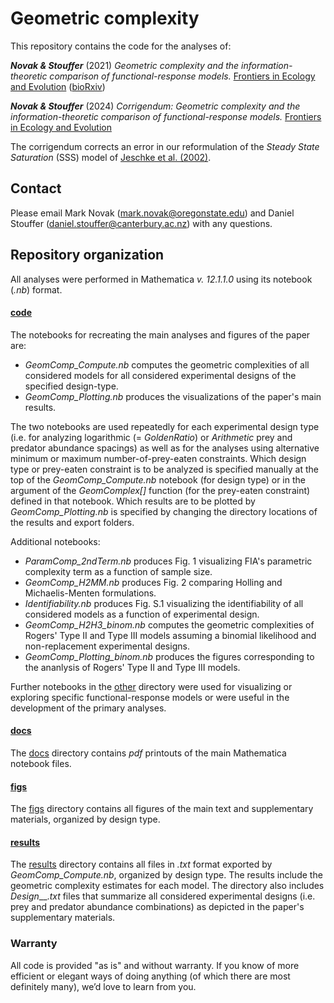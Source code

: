 # Geometric complexity
This repository contains the code for the analyses of:

_**Novak & Stouffer**_ (2021) *Geometric complexity and the information-theoretic comparison of functional-response models.* [Frontiers in Ecology and Evolution](https://www.frontiersin.org/articles/10.3389/fevo.2021.740362/) ([bioRxiv](https://doi.org/10.1101/2021.07.31.454600))

_**Novak & Stouffer**_ (2024) *Corrigendum: Geometric complexity and the information-theoretic comparison of functional-response models.* [Frontiers in Ecology and Evolution](https://doi.org/10.3389/fevo.2024.1371112)

The corrigendum corrects an error in our reformulation of the _Steady State Saturation_ (SSS) model of [Jeschke et al. (2002)](https://doi.org/10.1890/0012-9615(2002)072[0095:PFRDBH]2.0.CO;2).

## Contact

Please email Mark Novak (mark.novak@oregonstate.edu) and Daniel Stouffer (daniel.stouffer@canterbury.ac.nz) with any questions.

## Repository organization
All analyses were performed in Mathematica _v. 12.1.1.0_ using its notebook (_.nb_) format.

#### [code](code/)
The notebooks for recreating the main analyses and figures of the paper are:
- _GeomComp_Compute.nb_ computes the geometric complexities of all considered models for all considered experimental designs of the specified design-type.
- _GeomComp_Plotting.nb_ produces the visualizations of the paper's main results.

The two notebooks are used repeatedly for each experimental design type (i.e. for analyzing logarithmic (= _GoldenRatio_) or _Arithmetic_ prey and predator abundance spacings) as well as for the analyses using alternative minimum or maximum number-of-prey-eaten constraints. Which design type or prey-eaten constraint is to be analyzed is specified manually at the top of the _GeomComp_Compute.nb_ notebook (for design type) or in the argument of the _GeomComplex[]_ function (for the prey-eaten constraint) defined in that notebook.  Which results are to be plotted by _GeomComp_Plotting.nb_ is specified by changing the directory locations of the results and export folders.

Additional notebooks:
- _ParamComp_2ndTerm.nb_ produces Fig. 1 visualizing FIA's parametric complexity term as a function of sample size.
- _GeomComp_H2MM.nb_ produces Fig. 2 comparing Holling and Michaelis-Menten formulations.
- _Identifiability.nb_ produces Fig. S.1 visualizing the identifiability of all considered models as a function of experimental design.
- _GeomComp_H2H3_binom.nb_ computes the geometric complexities of Rogers' Type II and Type III models assuming a binomial likelihood and non-replacement experimental designs.
- _GeomComp_Plotting_binom.nb_ produces the figures corresponding to the ananlysis of Rogers' Type II and Type III models.

Further notebooks in the [other](code/other) directory were used for visualizing or exploring specific functional-response models or were useful in the development of the primary analyses.

#### [docs](docs)
The [docs](docs) directory contains _pdf_ printouts of the main Mathematica notebook files.

#### [figs](figs)
The [figs](figs) directory contains all figures of the main text and supplementary materials, organized by design type.


#### [results](results)
The [results](results) directory contains all files in _.txt_ format exported by _GeomComp_Compute.nb_, organized by design type. The results include the geometric complexity estimates for each model.  The directory also includes _Design___._txt_ files that summarize all considered experimental designs (i.e. prey and predator abundance combinations) as depicted in the paper's supplementary materials.





### Warranty
All code is provided "as is" and without warranty.  If you know of more efficient or elegant ways of doing anything (of which there are most definitely many), we’d love to learn from you.
